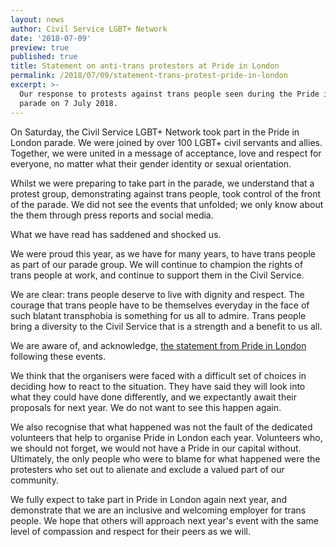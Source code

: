 ```yaml
---
layout: news
author: Civil Service LGBT+ Network
date: '2018-07-09'
preview: true
published: true
title: Statement on anti-trans protestors at Pride in London
permalink: /2018/07/09/statement-trans-protest-pride-in-london
excerpt: >-
  Our response to protests against trans people seen during the Pride in London
  parade on 7 July 2018.
---
```

On Saturday, the Civil Service LGBT+ Network took part in the Pride in London parade. We were joined by over 100 LGBT+ civil servants and allies. Together, we were united in a message of acceptance, love and respect for everyone, no matter what their gender identity or sexual orientation.

Whilst we were preparing to take part in the parade, we understand that a protest group, demonstrating against trans people, took control of the front of the parade. We did not see the events that unfolded; we only know about the them through press reports and social media.

What we have read has saddened and shocked us. 

We were proud this year, as we have for many years, to have trans people as part of our parade group. We will continue to champion the rights of trans people at work, and continue to support them in the Civil Service.

We are clear: trans people deserve to live with dignity and respect. The courage that trans people have to be themselves everyday in the face of such blatant transphobia is something for us all to admire. Trans people bring a diversity to the Civil Service that is a strength and a benefit to us all.

We are aware of, and acknowledge, [the statement from Pride in London](https://prideinlondon.org/news/2018/7/8/statement-from-pride-in-london-regarding-the-2018-protest-group) following these events. 

We think that the organisers were faced with a difficult set of choices in deciding how to react to the situation. They have said they will look into what they could have done differently, and we expectantly await their proposals for next year. We do not want to see this happen again. 

We also recognise that what happened was not the fault of the dedicated volunteers that help to organise Pride in London each year. Volunteers who, we should not forget, we would not have a Pride in our capital without. Ultimately, the only people who were to blame for what happened were the protesters who set out to alienate and exclude a valued part of our community.

We fully expect to take part in Pride in London again next year, and demonstrate that we are an inclusive and welcoming employer for trans people. We hope that others will approach next year's event with the same level of compassion and respect for their peers as we will.
